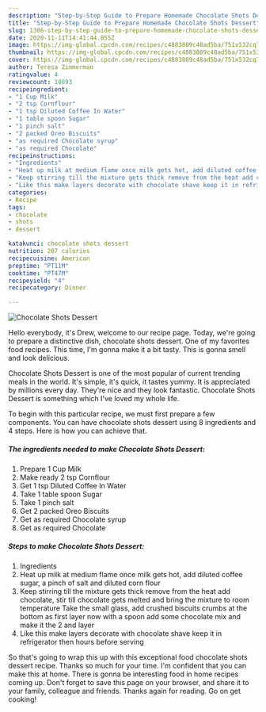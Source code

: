 ```yaml
---
description: "Step-by-Step Guide to Prepare Homemade Chocolate Shots Dessert"
title: "Step-by-Step Guide to Prepare Homemade Chocolate Shots Dessert"
slug: 1306-step-by-step-guide-to-prepare-homemade-chocolate-shots-dessert
date: 2020-11-11T14:41:44.855Z
image: https://img-global.cpcdn.com/recipes/c4883809c48ad5ba/751x532cq70/chocolate-shots-dessert-recipe-main-photo.jpg
thumbnail: https://img-global.cpcdn.com/recipes/c4883809c48ad5ba/751x532cq70/chocolate-shots-dessert-recipe-main-photo.jpg
cover: https://img-global.cpcdn.com/recipes/c4883809c48ad5ba/751x532cq70/chocolate-shots-dessert-recipe-main-photo.jpg
author: Teresa Zimmerman
ratingvalue: 4
reviewcount: 18693
recipeingredient:
- "1 Cup Milk"
- "2 tsp Cornflour"
- "1 tsp Diluted Coffee In Water"
- "1 table spoon Sugar"
- "1 pinch salt"
- "2 packed Oreo Biscuits"
- "as required Chocolate syrup"
- "as required Chocolate"
recipeinstructions:
- "Ingredients"
- "Heat up milk at medium flame once milk gets hot, add diluted coffee sugar, a pinch of salt and diluted corn flour"
- "Keep stirring till the mixture gets thick remove from the heat add chocolate, stir till chocolate gets melted and bring the mixture to room temperature Take the small glass, add crushed biscuits crumbs at the bottom as first layer now with a spoon add some chocolate mix and make it the 2 and layer"
- "Like this make layers decorate with chocolate shave keep it in refrigerator then hours before serving"
categories:
- Recipe
tags:
- chocolate
- shots
- dessert

katakunci: chocolate shots dessert 
nutrition: 207 calories
recipecuisine: American
preptime: "PT11M"
cooktime: "PT47M"
recipeyield: "4"
recipecategory: Dinner

---
```



![Chocolate Shots Dessert](https://img-global.cpcdn.com/recipes/c4883809c48ad5ba/751x532cq70/chocolate-shots-dessert-recipe-main-photo.jpg)

Hello everybody, it's Drew, welcome to our recipe page. Today, we're going to prepare a distinctive dish, chocolate shots dessert. One of my favorites food recipes. This time, I'm gonna make it a bit tasty. This is gonna smell and look delicious.



Chocolate Shots Dessert is one of the most popular of current trending meals in the world. It's simple, it's quick, it tastes yummy. It is appreciated by millions every day. They're nice and they look fantastic. Chocolate Shots Dessert is something which I've loved my whole life.


To begin with this particular recipe, we must first prepare a few components. You can have chocolate shots dessert using 8 ingredients and 4 steps. Here is how you can achieve that.

<!--inarticleads1-->

##### The ingredients needed to make Chocolate Shots Dessert:

1. Prepare 1 Cup Milk
1. Make ready 2 tsp Cornflour
1. Get 1 tsp Diluted Coffee In Water
1. Take 1 table spoon Sugar
1. Take 1 pinch salt
1. Get 2 packed Oreo Biscuits
1. Get as required Chocolate syrup
1. Get as required Chocolate




<!--inarticleads2-->

##### Steps to make Chocolate Shots Dessert:

1. Ingredients
1. Heat up milk at medium flame once milk gets hot, add diluted coffee sugar, a pinch of salt and diluted corn flour
1. Keep stirring till the mixture gets thick remove from the heat add chocolate, stir till chocolate gets melted and bring the mixture to room temperature Take the small glass, add crushed biscuits crumbs at the bottom as first layer now with a spoon add some chocolate mix and make it the 2 and layer
1. Like this make layers decorate with chocolate shave keep it in refrigerator then hours before serving




So that's going to wrap this up with this exceptional food chocolate shots dessert recipe. Thanks so much for your time. I'm confident that you can make this at home. There is gonna be interesting food in home recipes coming up. Don't forget to save this page on your browser, and share it to your family, colleague and friends. Thanks again for reading. Go on get cooking!
